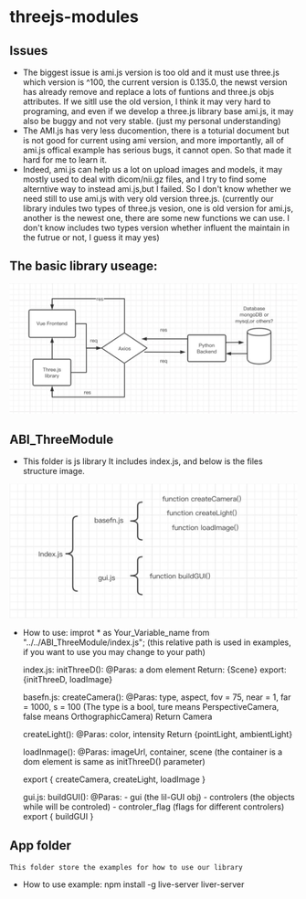 # threejs-modules

## Issues

- The biggest issue is ami.js version is too old and it must use three.js which version is ^100,
  the current version is 0.135.0, the newst version has already remove and replace a lots of funtions and three.js objs attributes.
  If we sitll use the old version, I think it may very hard to programing, and even if we develop a three.js library base ami.js,
  it may also be buggy and not very stable. (just my personal understanding)
- The AMI.js has very less ducomention, there is a toturial document but is not good for current using ami version, and more
  importantly, all of ami.js offical example has serious bugs, it cannot open. So that made it hard for me to learn it.
- Indeed, ami.js can help us a lot on upload images and models, it may mostly used to deal with dicom/nii.gz files, and I try to find some alterntive way to instead ami.js,but I failed.
  So I don't know whether we need still to use ami.js with very old version three.js. (currently our library indules two types of three.js vesion, one is old version for ami.js, another is the newest one, there are some new functions we can use. I don't know includes two types version whether influent the maintain in the futrue or not, I guess it may yes)

## The basic library useage:

![avatar](/public/images/1.png)

## ABI_ThreeModule

- This folder is js library
  It includes index.js, and below is the files structure image.

![avatar](/public/images/2.png)

- How to use:
  improt \* as Your_Variable_name from "../../ABI_ThreeModule/index.js"; (this relative path is used in examples, if you want to use you may change to your path)

  index.js:
  initThreeD():
  @Paras: a dom element
  Return: {Scene}
  export:{initThreeD, loadImage}

  basefn.js:
  createCamera():
  @Paras: type, aspect, fov = 75, near = 1, far = 1000, s = 100 (The type is a bool, ture means PerspectiveCamera, false means OrthographicCamera)
  Return Camera

  createLight():
  @Paras: color, intensity
  Return {pointLight, ambientLight}

  loadInmage():
  @Paras: imageUrl, container, scene (the container is a dom element is same as initThreeD() parameter)

  export { createCamera, createLight, loadImage }

  gui.js:
  buildGUI():
  @Paras: - gui (the lil-GUI obj) - controlers (the objects while will be controled) - controler_flag (flags for different controlers)
  export { buildGUI }

## App folder

    This folder store the examples for how to use our library

- How to use example:
  npm install -g live-server
  liver-server
